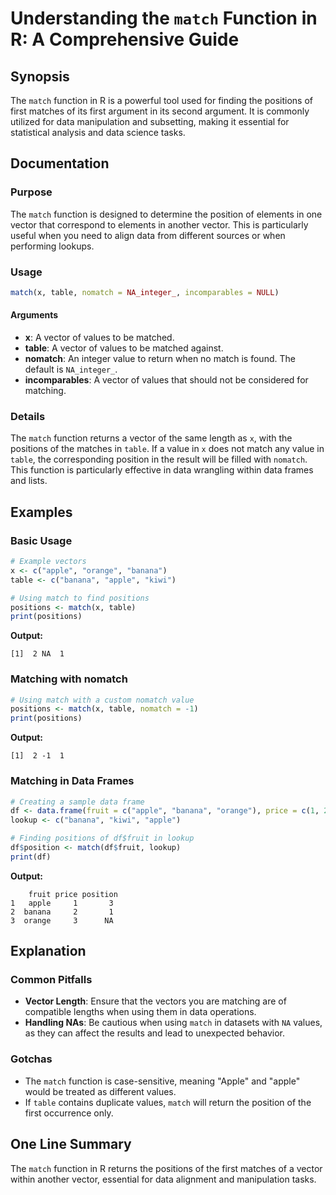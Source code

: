 <!--
Meta Description: # Understanding the `match` Function in R: A Comprehensive Guide ## Synopsis The `match` function in R is a powerful tool used for finding the positio...
Meta Keywords: match, data, positions, vector, table
-->

# Understanding the `match` Function in R: A Comprehensive Guide

## Synopsis
The `match` function in R is a powerful tool used for finding the positions of first matches of its first argument in its second argument. It is commonly utilized for data manipulation and subsetting, making it essential for statistical analysis and data science tasks.

## Documentation
### Purpose
The `match` function is designed to determine the position of elements in one vector that correspond to elements in another vector. This is particularly useful when you need to align data from different sources or when performing lookups.

### Usage
```R
match(x, table, nomatch = NA_integer_, incomparables = NULL)
```

#### Arguments
- **x**: A vector of values to be matched.
- **table**: A vector of values to be matched against.
- **nomatch**: An integer value to return when no match is found. The default is `NA_integer_`.
- **incomparables**: A vector of values that should not be considered for matching.

### Details
The `match` function returns a vector of the same length as `x`, with the positions of the matches in `table`. If a value in `x` does not match any value in `table`, the corresponding position in the result will be filled with `nomatch`. This function is particularly effective in data wrangling within data frames and lists.

## Examples
### Basic Usage
```R
# Example vectors
x <- c("apple", "orange", "banana")
table <- c("banana", "apple", "kiwi")

# Using match to find positions
positions <- match(x, table)
print(positions)
```
**Output:**
```
[1]  2 NA  1
```

### Matching with nomatch
```R
# Using match with a custom nomatch value
positions <- match(x, table, nomatch = -1)
print(positions)
```
**Output:**
```
[1]  2 -1  1
```

### Matching in Data Frames
```R
# Creating a sample data frame
df <- data.frame(fruit = c("apple", "banana", "orange"), price = c(1, 2, 3))
lookup <- c("banana", "kiwi", "apple")

# Finding positions of df$fruit in lookup
df$position <- match(df$fruit, lookup)
print(df)
```
**Output:**
```
    fruit price position
1   apple     1       3
2  banana     2       1
3  orange     3      NA
```

## Explanation
### Common Pitfalls
- **Vector Length**: Ensure that the vectors you are matching are of compatible lengths when using them in data operations.
- **Handling NAs**: Be cautious when using `match` in datasets with `NA` values, as they can affect the results and lead to unexpected behavior.

### Gotchas
- The `match` function is case-sensitive, meaning "Apple" and "apple" would be treated as different values.
- If `table` contains duplicate values, `match` will return the position of the first occurrence only.

## One Line Summary
The `match` function in R returns the positions of the first matches of a vector within another vector, essential for data alignment and manipulation tasks.